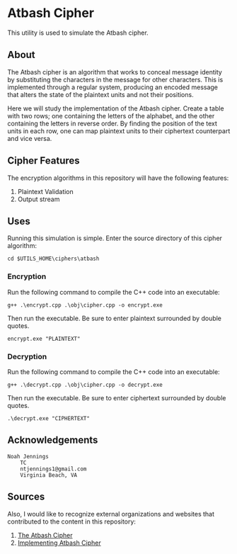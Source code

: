 # Atbash Cipher
This utility is used to simulate the Atbash cipher.

## About
The Atbash cipher is an algorithm that works to conceal message identity by substituting the characters in the message for other characters. This is implemented through a regular system, producing an encoded message that alters the state of the plaintext units and not their positions.

Here we will study the implementation of the Atbash cipher. Create a table with two rows; one containing the letters of the alphabet, and the other containing the letters in reverse order. By finding the position of the text units in each row, one can map plaintext units to their ciphertext counterpart and vice versa. 

## Cipher Features

The encryption algorithms in this repository will have the following features:

1. Plaintext Validation
3. Output stream

## Uses
Running this simulation is simple. Enter the source directory of this cipher algorithm: 

```
cd $UTILS_HOME\ciphers\atbash
```

### Encryption
Run the following command to compile the C++ code into an executable:

```
g++ .\encrypt.cpp .\obj\cipher.cpp -o encrypt.exe
```

Then run the executable. Be sure to enter plaintext surrounded by double quotes.
```
encrypt.exe "PLAINTEXT"
```

### Decryption
Run the following command to compile the C++ code into an executable:

```
g++ .\decrypt.cpp .\obj\cipher.cpp -o decrypt.exe
```

Then run the executable. Be sure to enter ciphertext surrounded by double quotes.

```
.\decrypt.exe "CIPHERTEXT"
```

## Acknowledgements
```
Noah Jennings 
    TC 
    ntjennings1@gmail.com
    Virginia Beach, VA
```

## Sources

Also, I would like to recognize external organizations and websites that contributed to the content in this repository:

1. [The Atbash Cipher](https://en.wikipedia.org/wiki/Atbash)
2. [Implementing Atbash Cipher](https://www.geeksforgeeks.org/dsa/implementing-atbash-cipher/)
